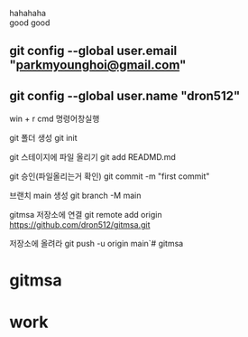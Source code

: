 hahahaha<br/>
good good

## git config --global user.email "parkmyounghoi@gmail.com"


## git config --global user.name "dron512"

win + r 
cmd 
명령어창실행

git 폴더 생성
git init 

git 스테이지에 파일 올리기
git add READMD.md

git 승인(파일올리는거 확인)
git commit -m "first commit"

브랜치 main 생성
git branch -M main

gitmsa 저장소에 연결
git remote add origin https://github.com/dron512/gitmsa.git

저장소에 올려라
git push -u origin main`# gitmsa
# gitmsa
# work
